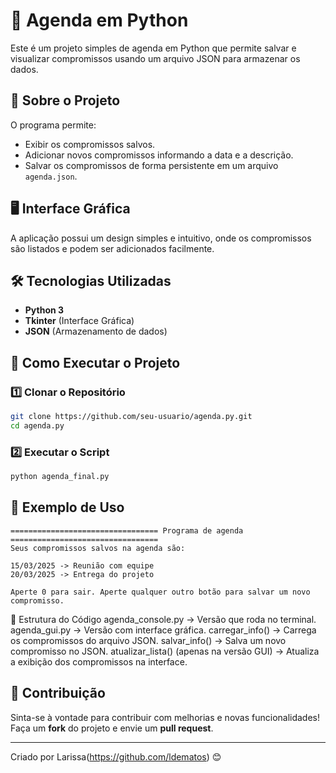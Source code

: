 # 📌 Agenda em Python

Este é um projeto simples de agenda em Python que permite salvar e visualizar compromissos usando um arquivo JSON para armazenar os dados.

## 📖 Sobre o Projeto

O programa permite:
- Exibir os compromissos salvos.
- Adicionar novos compromissos informando a data e a descrição.
- Salvar os compromissos de forma persistente em um arquivo `agenda.json`.

## 🖥️ Interface Gráfica
A aplicação possui um design simples e intuitivo, onde os compromissos são listados e podem ser adicionados facilmente.  

## 🛠 Tecnologias Utilizadas

- **Python 3**
- **Tkinter** (Interface Gráfica)
- **JSON** (Armazenamento de dados)

## 🚀 Como Executar o Projeto

### 1️⃣ Clonar o Repositório
```bash
git clone https://github.com/seu-usuario/agenda.py.git
cd agenda.py
```

### 2️⃣ Executar o Script
```bash
python agenda_final.py
```

## 📌 Exemplo de Uso
```
================================= Programa de agenda =================================
Seus compromissos salvos na agenda são:

15/03/2025 -> Reunião com equipe
20/03/2025 -> Entrega do projeto

Aperte 0 para sair. Aperte qualquer outro botão para salvar um novo compromisso.
```

📝 Estrutura do Código
agenda_console.py → Versão que roda no terminal.
agenda_gui.py → Versão com interface gráfica.
carregar_info() → Carrega os compromissos do arquivo JSON.
salvar_info() → Salva um novo compromisso no JSON.
atualizar_lista() (apenas na versão GUI) → Atualiza a exibição dos compromissos na interface.

## 🔗 Contribuição
Sinta-se à vontade para contribuir com melhorias e novas funcionalidades! Faça um **fork** do projeto e envie um **pull request**.

---
Criado por Larissa(https://github.com/ldematos) 😊

